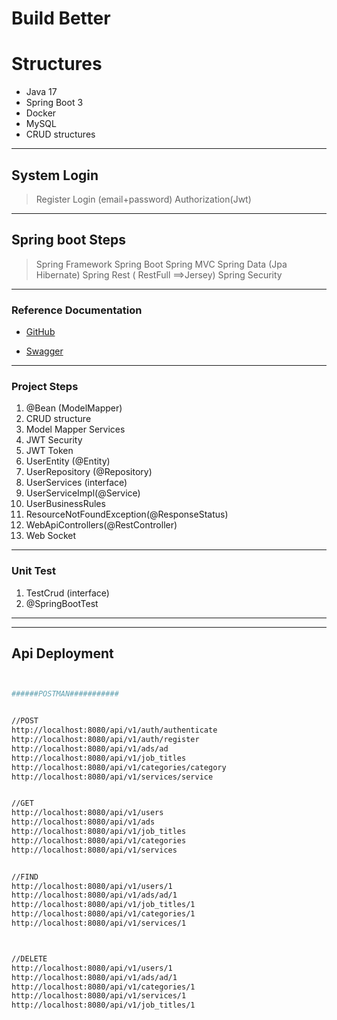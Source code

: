 # Build Better

# Structures
- Java 17
- Spring Boot 3
- Docker
- MySQL
- CRUD structures

---

## System Login
> Register
> Login (email+password)
> Authorization(Jwt)

---

## Spring boot Steps
> Spring Framework
> Spring Boot
> Spring MVC
> Spring Data (Jpa Hibernate)
> Spring Rest ( RestFull ==>Jersey)
> Spring Security

---

### Reference Documentation
* [GitHub](https://github.com/m1erla/MyKlus)

* [Swagger](http://localhost:8080/swagger-ui/index.html#/)

---

### Project Steps
1. @Bean (ModelMapper)
2. CRUD structure
3. Model Mapper Services
4. JWT Security
5. JWT Token
6. UserEntity (@Entity)
7. UserRepository (@Repository)
8. UserServices (interface)
9. UserServiceImpl(@Service)
10. UserBusinessRules
11. ResourceNotFoundException(@ResponseStatus)
12. WebApiControllers(@RestController)
13. Web Socket
---

### Unit Test
1. TestCrud (interface)
2. @SpringBootTest

---


---


## Api Deployment
```sh


######POSTMAN###########


//POST 
http://localhost:8080/api/v1/auth/authenticate
http://localhost:8080/api/v1/auth/register
http://localhost:8080/api/v1/ads/ad
http://localhost:8080/api/v1/job_titles
http://localhost:8080/api/v1/categories/category
http://localhost:8080/api/v1/services/service


//GET
http://localhost:8080/api/v1/users
http://localhost:8080/api/v1/ads
http://localhost:8080/api/v1/job_titles
http://localhost:8080/api/v1/categories
http://localhost:8080/api/v1/services


//FIND
http://localhost:8080/api/v1/users/1
http://localhost:8080/api/v1/ads/ad/1
http://localhost:8080/api/v1/job_titles/1
http://localhost:8080/api/v1/categories/1
http://localhost:8080/api/v1/services/1



//DELETE
http://localhost:8080/api/v1/users/1
http://localhost:8080/api/v1/ads/ad/1
http://localhost:8080/api/v1/categories/1
http://localhost:8080/api/v1/services/1
http://localhost:8080/api/v1/job_titles/1


```

